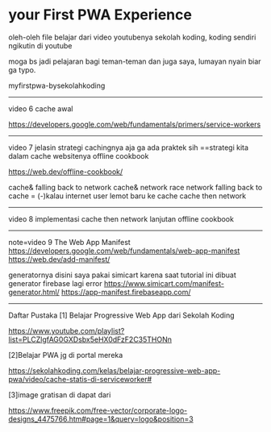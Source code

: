 # your First PWA Experience 
oleh-oleh file belajar dari video youtubenya sekolah koding, koding sendiri ngikutin di youtube

moga bs jadi pelajaran bagi teman-teman dan juga saya, lumayan nyain biar ga typo.

myfirstpwa-bysekolahkoding

***************************************************


video 6 cache  awal 

https://developers.google.com/web/fundamentals/primers/service-workers



*************************************************************


video 7 jelasin strategi cachingnya aja ga ada praktek sih
==strategi kita dalam cache websitenya
offline cookbook

https://web.dev/offline-cookbook/

cache& falling back to network
cache& network race
network falling back to cache = (-)kalau internet user lemot baru ke cache
cache then network

***************************************************************


video 8 implementasi  cache then network lanjutan offline cookbook


******************************************************
note=video 9
The Web App Manifest
https://developers.google.com/web/fundamentals/web-app-manifest
https://web.dev/add-manifest/

generatornya disini
saya pakai simicart karena saat tutorial ini dibuat generator firebase lagi error 
https://www.simicart.com/manifest-generator.html/
https://app-manifest.firebaseapp.com/ 

**********************************************
Daftar Pustaka
[1] Belajar Progressive Web App dari Sekolah Koding

https://www.youtube.com/playlist?list=PLCZlgfAG0GXDsbx5eHX0dFzF2C35THONn

[2]Belajar PWA jg di portal mereka

https://sekolahkoding.com/kelas/belajar-progressive-web-app-pwa/video/cache-statis-di-serviceworker#

[3]image gratisan di dapat dari

https://www.freepik.com/free-vector/corporate-logo-designs_4475766.htm#page=1&query=logo&position=3

